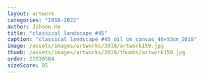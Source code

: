 ```yaml
---
layout: artwork
categories: "2018-2022"
author: Jihoon Ha
title: "classical landscape #45"
caption: "classical landscape #45_oil on canvas_46×53㎝_2018"
image: /assets/images/artworks/2018/artwork159.jpg
thumb: /assets/images/artworks/2018/thumbs/artwork159.jpg
order: 22030504
sizeScore: 05
---
```

